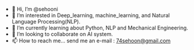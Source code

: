 - 👋 Hi, I’m @sehooni
- 👀 I’m interested in Deep_learning, machine_learning, and Natural Language Processing(NLP).
- 🌱 I’m currently learning about Python, NLP and Mechanical Engineering.
- 💞️ I’m looking to collaborate on AI system.
- 📫 How to reach me... send me an e-mail : 74sehoon@gmail.com

<!---
sehooni/sehooni is a ✨ special ✨ repository because its `README.md` (this file) appears on your GitHub profile.
You can click the Preview link to take a look at your changes.
--->
